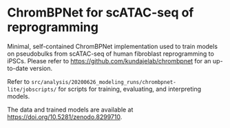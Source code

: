 # ChromBPNet for scATAC-seq of reprogramming
Minimal, self-contained ChromBPNet implementation used to train models on pseudobulks from scATAC-seq of human fibroblast reprogramming to iPSCs. Please refer to https://github.com/kundajelab/chrombpnet for an up-to-date version.

Refer to `src/analysis/20200626_modeling_runs/chrombpnet-lite/jobscripts/` for scripts for training, evaluating, and interpreting models.

The data and trained models are available at https://doi.org/10.5281/zenodo.8299710.
